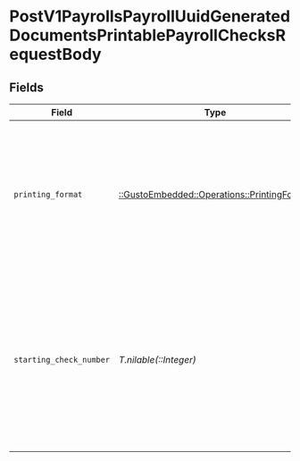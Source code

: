 # PostV1PayrollsPayrollUuidGeneratedDocumentsPrintablePayrollChecksRequestBody


## Fields

| Field                                                                                                                                                                                                 | Type                                                                                                                                                                                                  | Required                                                                                                                                                                                              | Description                                                                                                                                                                                           |
| ----------------------------------------------------------------------------------------------------------------------------------------------------------------------------------------------------- | ----------------------------------------------------------------------------------------------------------------------------------------------------------------------------------------------------- | ----------------------------------------------------------------------------------------------------------------------------------------------------------------------------------------------------- | ----------------------------------------------------------------------------------------------------------------------------------------------------------------------------------------------------- |
| `printing_format`                                                                                                                                                                                     | [::GustoEmbedded::Operations::PrintingFormat](../../models/operations/printingformat.md)                                                                                                              | :heavy_check_mark:                                                                                                                                                                                    | The type of check stock being printed. Check the "Types of check stock" section in this [link](https://support.gusto.com/article/999877761000000/Pay-your-team-by-check) for more info on check types |
| `starting_check_number`                                                                                                                                                                               | *T.nilable(::Integer)*                                                                                                                                                                                | :heavy_minus_sign:                                                                                                                                                                                    | The starting check number we will start generating checks from. Use to override the sequence that will be used to generate check numbers.                                                             |